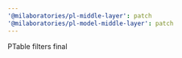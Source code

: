 ```yaml
---
'@milaboratories/pl-middle-layer': patch
'@milaboratories/pl-model-middle-layer': patch
---
```


PTable filters final
